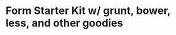 Form Starter Kit w/ grunt, bower, less, and other goodies 
=========================================================



